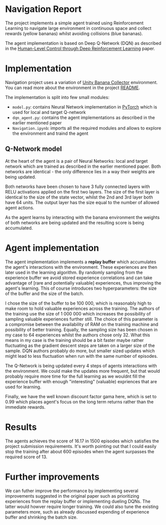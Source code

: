 # Navigation Report

The project implements a simple agent trained using Reinforcement Learning to navigate large environment in continuous space and collect rewards (yellow bananas) whilst avoiding collisions (blue bananas).

The agent implementation is based on Deep Q-Network (DQN) as described in the [Human-Level Control through Deep Reinforcement Learning](https://storage.googleapis.com/deepmind-media/dqn/DQNNaturePaper.pdf) paper.

# Implementation

Navigation project uses a variation of [Unity Banana Collector](https://github.com/Unity-Technologies/ml-agents/blob/master/docs/Learning-Environment-Examples.md#banana-collector) environment. You can read more about the environment in the project [README](README.md).

The implementation is split into few small modules:
- `model.py`: contains Neural Network implementation in [PyTorch]() which is used for local and target Q-network
- `dqn_agent.py`: contains the agent implementations as described in the earlier mentioned paper
- `Navigation.ipynb`: imports all the required modules and allows to explore the environment and traind the agent

## Q-Network model

At the heart of the agent is a pair of Neural Networks: local and target network which are trained as described in the earlier mentioned paper. Both networks are identical - the only difference lies in a way their weights are being updated.

Both networks have been chosen to have 3 fully connected layers with RELU activations applied on the first two layers. The size of the first layer is identical to the size of the state vector, whilst the 2nd and 3rd layer both have 64 units. The output layer has the size equal to the number of allowed agent actions.

As the agent learns by interacting with the banana environment the weights of both networks are being updated and the resulting score is being accumulated.

# Agent implementation

The agent implementation implements a **replay buffer** which accumulates the agent's interactions with the environment. These experiences are then later used in the learning algorithm. By randomly sampling from the experience buffer we avoid stored experience correlations and can take advantage of [rare and potentially valuable] experiences, thus improving the agent's learning. This of course introduces two hyperparameters: the size of the buffer and the size of the batch.

I chose the size of the buffer to be 100 000, which is reasonably high to make room to hold valuable experiences across the training. The authors of the training use the size of 1 000 000 which increases the possibility of sampling valuable experiences further still. The choice of this parameter is a compromise between the availability of RAM on the training machine and possibility of better training. Equally, the sampling size has been chosen in my case to 64 experiences whilst the authors chose only 32. What this means in my case is the training should be a bit faster maybe rather fluctuating as the gradient descent steps are taken on a larger size of the sample. DQN authors probably do more, but smaller sized updates which might lead to less fluctuation when run with the same number of episodes.

The Q-Network is being updated every 4 steps of agents interactions with the environment. We could make the updates more frequent, but that would probably require more time for the full learning as we wouldnt fill the experience buffer with enough "interesting" (valuable) expriences that are used for learning.

Finally, we have the well known discount factor gama here, which is set to 0.99 which places agent's focus on the long term returns rather than the immediate rewards.

# Results

The agents achieves the score of 16.17 in 1500 episodes which satisfies the project submission requirements. It's worth pointing out that I could easily stop the training after about 600 episodes when the agent surpasses the required score of 13.

# Further improvements

We can futher improve the performance by implementing several improvements suggested in the original paper such as prioritizing experiences from the replay buffer or implementing dueling DQNs. The latter would howver require longer training. We could also tune the existing parameters more, such as already discussed expending of experience buffer and shrinking the batch size.
